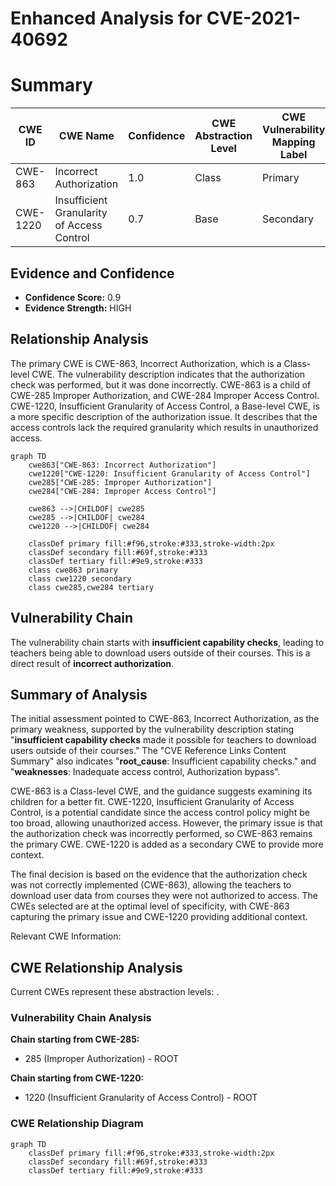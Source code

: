 # Enhanced Analysis for CVE-2021-40692

# Summary
| CWE ID | CWE Name | Confidence | CWE Abstraction Level | CWE Vulnerability Mapping Label | CWE-Vulnerability Mapping Notes |
|---|---|---|---|---|---|
| CWE-863 | Incorrect Authorization | 1.0 | Class | Primary | Allowed-with-Review |
| CWE-1220 | Insufficient Granularity of Access Control | 0.7 | Base | Secondary | Allowed |

## Evidence and Confidence

*   **Confidence Score:** 0.9
*   **Evidence Strength:** HIGH

## Relationship Analysis
The primary CWE is CWE-863, Incorrect Authorization, which is a Class-level CWE. The vulnerability description indicates that the authorization check was performed, but it was done incorrectly. CWE-863 is a child of CWE-285 Improper Authorization, and CWE-284 Improper Access Control. CWE-1220, Insufficient Granularity of Access Control, a Base-level CWE, is a more specific description of the authorization issue. It describes that the access controls lack the required granularity which results in unauthorized access.

```mermaid
graph TD
    cwe863["CWE-863: Incorrect Authorization"]
    cwe1220["CWE-1220: Insufficient Granularity of Access Control"]
    cwe285["CWE-285: Improper Authorization"]
    cwe284["CWE-284: Improper Access Control"]

    cwe863 -->|CHILDOF| cwe285
    cwe285 -->|CHILDOF| cwe284
    cwe1220 -->|CHILDOF| cwe284

    classDef primary fill:#f96,stroke:#333,stroke-width:2px
    classDef secondary fill:#69f,stroke:#333
    classDef tertiary fill:#9e9,stroke:#333
    class cwe863 primary
    class cwe1220 secondary
    class cwe285,cwe284 tertiary
```

## Vulnerability Chain
The vulnerability chain starts with **insufficient capability checks**, leading to teachers being able to download users outside of their courses. This is a direct result of **incorrect authorization**.

## Summary of Analysis
The initial assessment pointed to CWE-863, Incorrect Authorization, as the primary weakness, supported by the vulnerability description stating "**insufficient capability checks** made it possible for teachers to download users outside of their courses." The "CVE Reference Links Content Summary" also indicates "**root_cause**: Insufficient capability checks." and "**weaknesses**: Inadequate access control, Authorization bypass".

CWE-863 is a Class-level CWE, and the guidance suggests examining its children for a better fit. CWE-1220, Insufficient Granularity of Access Control, is a potential candidate since the access control policy might be too broad, allowing unauthorized access. However, the primary issue is that the authorization check was incorrectly performed, so CWE-863 remains the primary CWE. CWE-1220 is added as a secondary CWE to provide more context.

The final decision is based on the evidence that the authorization check was not correctly implemented (CWE-863), allowing the teachers to download user data from courses they were not authorized to access.
The CWEs selected are at the optimal level of specificity, with CWE-863 capturing the primary issue and CWE-1220 providing additional context.

Relevant CWE Information:


## CWE Relationship Analysis

Current CWEs represent these abstraction levels: .


### Vulnerability Chain Analysis

**Chain starting from CWE-285:**
- 285 (Improper Authorization) - ROOT


**Chain starting from CWE-1220:**
- 1220 (Insufficient Granularity of Access Control) - ROOT



### CWE Relationship Diagram

```mermaid
graph TD
    classDef primary fill:#f96,stroke:#333,stroke-width:2px
    classDef secondary fill:#69f,stroke:#333
    classDef tertiary fill:#9e9,stroke:#333
```